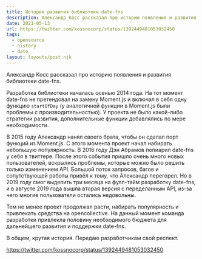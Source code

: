 ```yaml
---
title: История развития библиотеки date-fns
description: Александр Косс рассказал про историю появления и развития библиотеки date-fns
date: 2021-05-13
url: https://twitter.com/kossnocorp/status/1392449481053032450
tags:
  - opensource
  - history
  - date
layout: layouts/post.njk
---
```

Александр Косс рассказал про историю появления и развития библиотеки date-fns.

Разработка библиотеки началась осенью 2014 года. На тот момент date-fns не претендовал на замену Moment.js и включал в себя одну функцию `startOfDay` (у аналогичной функции в Moment.js были проблемы с производительностью). У проекта не было какой-либо стратегии развития, дополнительные функции добавлялись по мере необходимости.

В 2015 году Александр нанял своего брата, чтобы он сделал порт функций из Moment.js. С этого момента проект начал набирать небольшую популярность. В 2016 году Дэн Абрамов попиарил date-fns у себя в твиттере. После этого события пришло очень много новых пользователей, вскрылись проблемы, которые можно было решить только изменением API. Большой поток запросов, багов и сопутствующей работы привёл к тому, что Александр перегорел. Но в 2019 году смог выделить три месяца на фулл-тайм разработку date-fns, и в августе 2019 года вышла вторая версия с переделанным API, из-за чего многие пользователи остались недовольны.

Тем не менее проект продолжал расти, набирать популярность и привлекать средства на opencollective. На данный момент команда разработки привлекла половину необходимого бюджета для дальнейшего развития и поддержки date-fns.

В общем, крутая история. Передаю разработчикам свой респект.

https://twitter.com/kossnocorp/status/1392449481053032450
